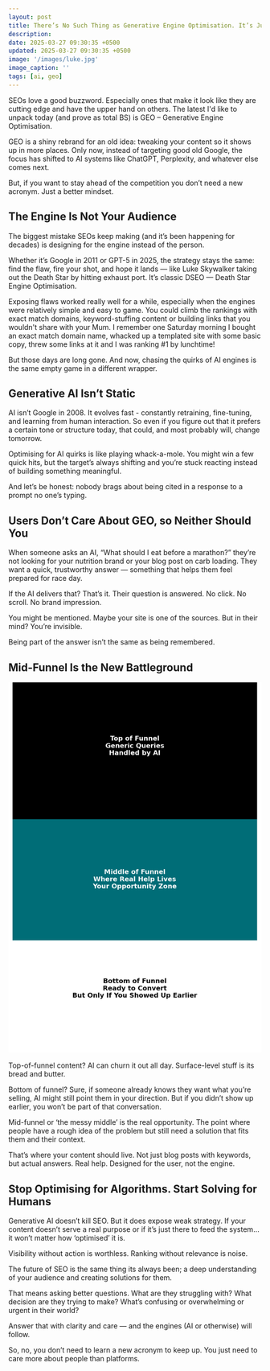 ```yaml
---
layout: post
title: There’s No Such Thing as Generative Engine Optimisation. It’s Just SEO
description: 
date: 2025-03-27 09:30:35 +0500
updated: 2025-03-27 09:30:35 +0500
image: '/images/luke.jpg'
image_caption: ''
tags: [ai, geo]
---
```


SEOs love a good buzzword. Especially ones that make it look like they are cutting edge and have the upper hand on others. The latest I'd like to unpack today (and prove as total BS) is GEO – Generative Engine Optimisation.

GEO is a shiny rebrand for an old idea: tweaking your content so it shows up in more places. Only now, instead of targeting good old Google, the focus has shifted to AI systems like ChatGPT, Perplexity, and whatever else comes next.

But, if you want to stay ahead of the competition you don’t need a new acronym. Just a better mindset.

<h2>The Engine Is Not Your Audience</h2>

The biggest mistake SEOs keep making (and it’s been happening for decades) is designing for the engine instead of the person.

Whether it’s Google in 2011 or GPT-5 in 2025, the strategy stays the same: find the flaw, fire your shot, and hope it lands — like Luke Skywalker taking out the Death Star by hitting  exhaust port. It’s classic DSEO — Death Star Engine Optimisation.

Exposing flaws worked really well for a while, especially when the engines were relatively simple and easy to game. You could climb the rankings with exact match domains, keyword-stuffing content or building links that you wouldn't share with your Mum. I remember one Saturday morning I bought an exact match domain name, whacked up a templated site with some basic copy, threw some links at it and I was ranking #1 by lunchtime!

But those days are long gone. And now, chasing the quirks of AI engines is the same empty game in a different wrapper.

<h2>Generative AI Isn’t Static</h2>

AI isn’t Google in 2008. It evolves fast - constantly retraining, fine-tuning, and learning from human interaction. So even if you figure out that it prefers a certain tone or structure today, that could, and most probably will, change tomorrow.

Optimising for AI quirks is like playing whack-a-mole. You might win a few quick hits, but the target’s always shifting and you’re stuck reacting instead of building something meaningful.

And let’s be honest: nobody brags about being cited in a response to a prompt no one’s typing.


<h2>Users Don’t Care About GEO, so Neither Should You</h2>

When someone asks an AI, “What should I eat before a marathon?” they’re not looking for your nutrition brand or your blog post on carb loading. They want a quick, trustworthy answer — something that helps them feel prepared for race day.

If the AI delivers that? That’s it. Their question is answered. No click. No scroll. No brand impression.

You might be mentioned. Maybe your site is one of the sources. But in their mind? You’re invisible.

Being part of the answer isn’t the same as being remembered.


<h2>Mid-Funnel Is the New Battleground</h2>

<img src="/images/ai-seo-marketing-funnel.png" loading="lazy">

Top-of-funnel content? AI can churn it out all day. Surface-level stuff is its bread and butter.

Bottom of funnel? Sure, if someone already knows they want what you’re selling, AI might still point them in your direction. But if you didn’t show up earlier, you won’t be part of that conversation.

Mid-funnel or ‘the messy middle’ is the real opportunity. The point where people have a rough idea of the problem but still need a solution that fits them and their context.

That’s where your content should live. Not just blog posts with keywords, but actual answers. Real help. Designed for the user, not the engine.



<h2>Stop Optimising for Algorithms. Start Solving for Humans</h2>

Generative AI doesn’t kill SEO. But it does expose weak strategy. If your content doesn’t serve a real purpose or if it’s just there to feed the system… it won’t matter how ‘optimised’ it is.

Visibility without action is worthless. Ranking without relevance is noise.

The future of SEO is the same thing its always been; a deep understanding of your audience and creating solutions for them.

That means asking better questions. What are they struggling with? What decision are they trying to make? What’s confusing or overwhelming or urgent in their world?

Answer that with clarity and care — and the engines (AI or otherwise) will follow.

So, no, you don’t need to learn a new acronym to keep up. You just need to care more about people than platforms.